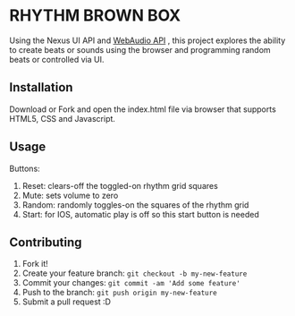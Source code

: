# RHYTHM BROWN BOX

Using the Nexus UI API and [WebAudio API](https://www.w3.org/TR/webaudio/) , this project explores the ability to create beats or sounds using the browser and programming random beats or controlled via UI.

## Installation

Download or Fork and open the index.html file via browser that supports HTML5, CSS and Javascript. 

## Usage

Buttons: 
1. Reset: clears-off the toggled-on rhythm grid squares
2. Mute: sets volume to zero
3. Random: randomly toggles-on the squares of the rhythm grid
4. Start: for IOS, automatic play is off so this start button is needed

## Contributing

1. Fork it!
2. Create your feature branch: `git checkout -b my-new-feature`
3. Commit your changes: `git commit -am 'Add some feature'`
4. Push to the branch: `git push origin my-new-feature`
5. Submit a pull request :D
